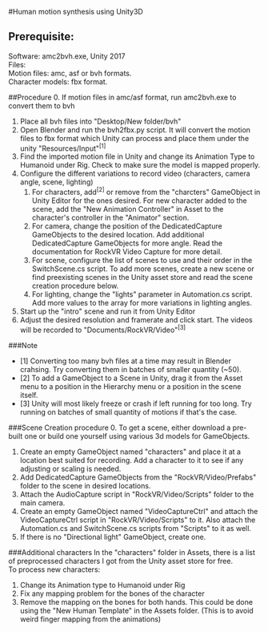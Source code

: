 #Human motion synthesis using Unity3D

## Prerequisite:
Software: amc2bvh.exe, Unity 2017<br />
Files: <br />
  Motion files: amc, asf or bvh formats. <br />
  Character models: fbx format. <br />

##Procedure
0. If motion files in amc/asf format, run amc2bvh.exe to convert them to bvh
1. Place all bvh files into "Desktop/New folder/bvh"
2. Open Blender and run the bvh2fbx.py script. It will convert the motion files to fbx format which Unity can process and place them under the unity "Resources/Input"<sup>[1]</sup>
3. Find the imported motion file in Unity and change its Animation Type to Humanoid under Rig. Check to make sure the model is mapped properly.
4. Configure the different variations to record video (characters, camera angle, scene, lighting)
    1. For characters, add<sup>[2]</sup> or remove from the "charcters" GameObject in Unity Editor for the ones desired. For new character added to the scene, add the "New Animation Controller" in Asset to the character's controller in the "Animator" section.
    2. For camera, change the position of the DedicatedCapture GameObjects to the desired location. Add additional DedicatedCapture GameObjects for more angle. Read the documentation for RockVR Video Capture for more detail.
    3. For scene, configure the list of scenes to use and their order in the SwitchScene.cs script. To add more scenes, create a new scene or find preexisting scenes in the Unity asset store and read the scene creation procedure below.
    4. For lighting, change the "lights" parameter in Automation.cs script. Add more values to the array for more variations in lighting angles.
5. Start up the "intro" scene and run it from Unity Editor
6. Adjust the desired resolution and framerate and click start. The videos will be recorded to "Documents/RockVR/Video"<sup>[3]</sup>

###Note
* [1] Converting too many bvh files at a time may result in Blender crahsing. Try converting them in batches of smaller quantity (~50).
* [2] To add a GameObject to a Scene in Unity, drag it from the Asset menu to a position in the Hierarchy menu or a position in the scene itself.
* [3] Unity will most likely freeze or crash if left running for too long. Try running on batches of small quantity of motions if that's the case.

###Scene Creation procedure
0. To get a scene, either download a pre-built one or build one yourself using various 3d models for GameObjects.
1. Create an empty GameObject named "characters" and place it at a location best suited for recording. Add a character to it to see if any adjusting or scaling is needed.
2. Add DedicatedCapture GameObjects from the "RockVR/Video/Prefabs" folder to the scene in desired locations.
3. Attach the AudioCapture script in "RockVR/Video/Scripts" folder to the main camera.
4. Create an empty GameObject named "VideoCaptureCtrl" and attach the VideoCaptureCtrl script in "RockVR/Video/Scripts" to it. Also attach the Automation.cs and SwitchScene.cs scripts from "Scripts" to it as well.
5. If there is no "Directional light" GameObject, create one.

###Additional characters
In the "characters" folder in Assets, there is a list of preprocessed characters I got from the Unity asset store for free. <br />
To process new characters: <br />
1. Change its Animation type to Humanoid under Rig
2. Fix any mapping problem for the bones of the character
3. Remove the mapping on the bones for both hands. This could be done using the "New Human Template" in the Assets folder. (This is to avoid weird finger mapping from the animations)

